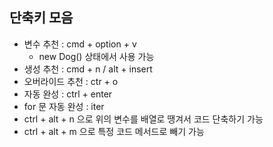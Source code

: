 ## 단축키 모음

- 변수 추천 : cmd + option + v
    - new Dog() 상태에서 사용 가능
- 생성 추천 : cmd + n / alt + insert
- 오버라이드 추천 : ctr + o
- 자동 완성 : ctrl + enter
- for 문 자동 완성 : iter
- ctrl + alt + n 으로 위의 변수를 배열로 땡겨서 코드 단축하기 가능
- ctrl + alt + m 으로 특정 코드 메서드로 빼기 가능
